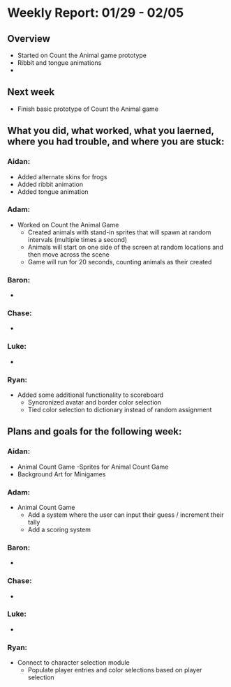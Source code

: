 # Weekly Report: 01/29 - 02/05

## Overview
- Started on Count the Animal game prototype
- Ribbit and tongue animations
- 

## Next week
- Finish basic prototype of Count the Animal game

## What you did, what worked, what you laerned, where you had trouble, and where you are stuck:
### Aidan: 
- Added alternate skins for frogs
- Added ribbit animation
- Added tongue animation
### Adam:
- Worked on Count the Animal Game
  - Created animals with stand-in sprites that will spawn at random intervals (multiple times a second)
  - Animals will start on one side of the screen at random locations and then move across the scene
  - Game will run for 20 seconds, counting animals as their created
### Baron:
- 
### Chase:
- 
### Luke:
- 
### Ryan:
- Added some additional functionality to scoreboard
  - Syncronized avatar and border color selection
  - Tied color selection to dictionary instead of random assignment


## Plans and goals for the following week:
### Aidan:
- Animal Count Game
  -Sprites for Animal Count Game
- Background Art for Minigames
### Adam:
- Animal Count Game
  - Add a system where the user can input their guess / increment their tally
  - Add a scoring system
### Baron:
- 
### Chase:
- 
### Luke:
- 
### Ryan:
- Connect to character selection module
  - Populate player entries and color selections based on player selection
